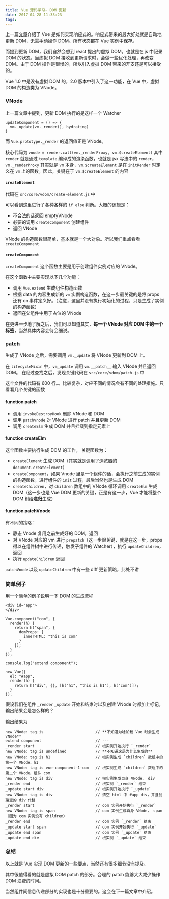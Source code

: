 ```yaml
---
title: Vue 源码学习- DOM 更新
date: 2017-04-28 11:33:23
tags:
---
```


上一篇[文章](/post/Vue-源码学习-响应式原理/)介绍了 Vue 是如何实现响应式的。响应式带来的最大好处就是自动地更新 DOM，无需手动操作 DOM。所有状态都在 Vue 实例中保存。

而提到更新 DOM，我们自然会想到 react 提出的虚拟 DOM。也就是在 js 中记录 DOM 的状态。当虚拟 DOM 接收到更新请求时，会做一些优化处理，再改变 DOM。由于 DOM 操作是很慢的，所以引入虚拟 DOM 带来的开支还是可以接受的。

Vue 1.0 中是没有虚拟 DOM 的，2.0 版本中引入了这一功能，在 Vue 中，虚拟 DOM 的构造类为 VNode。

### VNode

上一篇文章中提到，更新 DOM 执行的是这样一个 Watcher

```
updateComponent = () => {
  vm._update(vm._render(), hydrating)
}
```

而 `Vue.prototype._render` 的返回值正是 VNode。

核心代码为 `vnode = render.call(vm._renderProxy, vm.$createElement)`
其中 `render` 就是通过 `template` 编译成的渲染函数，也就是 jsx 写法中的 `render`，`vm._renderProxy` 其实就是 `vm` 本身，`vm.$createElement` 是在 `initRender` 时定义在 `vm` 上的函数。因此，关键在于 `vm.$createElement` 的内容

#### `createElement`

代码在 `src/core/vdom/create-element.js` 中

可以看到这里进行了各种各样的 `if else` 判断。大概的逻辑是：

- 不合法的话返回 emptyVNode
- 必要的调用 `createComponent` 创建组件
- 返回 VNode

VNode 的构造函数很简单，基本就是一个大对象。所以我们重点看看 `createComponent`

#### `createComponent`

`createComponent` 这个函数主要是用于创建组件实例对应的 VNode。

在这个函数中主要实现以下几个功能：

- 调用 `Vue.extend` 生成组件构造函数
- 根据 data 的内容生成新的 `vm` 实例构造函数，在这一步最关键的是将 props 还有 on 事件定义好。（注意，这里并没有执行初始化的过程，只是生成了实例的构造函数）
- 返回在父组件中用于占位的 VNode

在更进一步地了解之后，我们可以知道其实，**每一个 VNode 对应 DOM 中的一个标签**，当然具体内容会待会细说。

### patch

生成了 VNode 之后，需要调用 `vm._update` 将 VNode 更新到 DOM 上。

在 `lifecycleMixin` 中，`vm_update` 调用 `vm.__patch__` 输入 VNode 并且返回 DOM。
在经过查找之后，发现关键代码在 `src/core/vdom/patch.js` 中

这个文件的代码有 600 行。。比较复杂，对应不同的情况会有不同的处理措施。只看看几个关键的函数

#### function patch

- 调用 `invokeDestroyHook` 删除 VNode 和 DOM
- 调用 `patchVnode` 对 VNode 进行 patch 并且更新 DOM
- 调用 `createElm` 生成 DOM 并且挂载到指定元素上

#### function createElm

这个函数主要执行生成 DOM 的工作， 关键函数为：

- `createElement` 生成 DOM（其实就是调用了浏览器的 `document.createElement`）
- `createComponent`，如果 Vnode 里是一个组件的话，会执行之前生成的实例的构造函数，进行组件的 `init` 过程，最后当然也是生成 DOM
- `createChildren`，对   `children` 数组中的 VNode 循环调用 `createElm` 生成 DOM（这一步也是 Vue DOM 更新的关键，正是有这一步，Vue 才能将整个 DOM 树给**递归**生成）

#### function patchVnode

有不同的策略：

- 静态 Vnode 复用之前生成好的 DOM，返回
- 对 VNode 对应的 vm 进行 `prepatch`（这一步很关键，就是在这一步，props 得以在组件树中进行传递，触发子组件的 Watcher），执行 `updateChildren`，返回
- 执行 `updateChildren` 返回

`patchVnode` 以及 `updateChildren` 中有一些 diff 更新策略，此处不讲

### 简单例子

用一个简单的[例子](http://codepen.io/pengchongfu/pen/ybMpew)说明一下 DOM 的生成流程

```
<div id="app">
</div>
```

```
Vue.component("com", {
  render(h) {
    return h("span", {
      domProps: {
        innerHTML: "this is com"
      }
    });
  }
});

console.log("extend component");

new Vue({
  el: "#app",
  render(h) {
    return h("div", {}, [h("h1", "this is h1"), h("com")]);
  }
});

```

假设我们在组件 `_render` `_update` 开始和结束时以及创建 VNode 时都加上标记，输出结果会是怎么样的？

输出结果为

```
new VNode: tag is                       // **不知道为啥加载 Vue 时会生成 VNode**
extend component                        // ---
_render start                           // 根实例开始执行 `_render`
new VNode: tag is undefined             // **不知道这是为什么生成的**
new VNode: tag is h1                    // 根实例生成 `children` 数组中的第一个 VNode，h1
new VNode: tag is vue-component-1-com   // 根实例生成 `children` 数组中的第二个 VNode，组件 com
new VNode: tag is div                   // 根实例生成自身 VNode， div
_render end                             // 根实例 `_render` 结束
_update start div                       // 根实例开始执行 `_update`
new VNode: tag is div                   // 清空 html 中 #app div，并且创建空的 div 代替
_render start                           // com 实例开始执行 `_render`
new VNode: tag is span                  // com 实例生成自身 VNode， span（因为 com 实例没有 children）
_render end                             // com 实例 `_render` 结束
_update start span                      // com 实例开始执行 `_update`
_update end span                        // com 实例 `_update` 结束
_update end div                         // 根实例 `_update` 结束
```

### 总结

以上就是 Vue 实现 DOM 更新的一些要点，当然还有很多细节没有提及。

其中很值得看的就是虚拟 DOM patch 的部分。合理的 patch 能够大大减少操作 DOM 浪费的时间。

当然组件间信息传递部分的实现也是十分重要的。这会在下一篇文章中介绍。